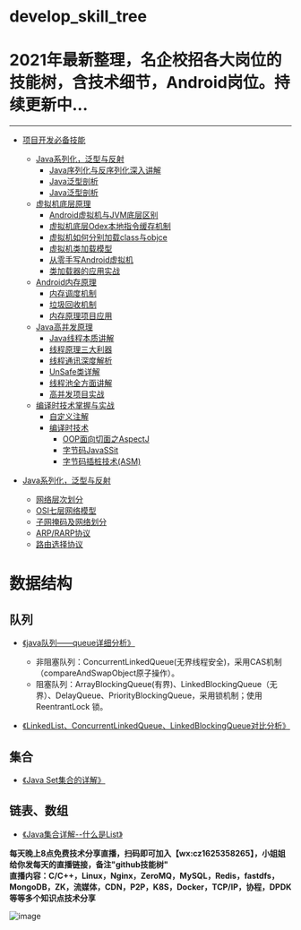# develop_skill_tree
<h1>2021年最新整理，名企校招各大岗位的技能树，含技术细节，Android岗位。持续更新中...</h1>

-----------

* [项目开发必备技能](https://github.com/0voice/develop_skill_tree/blob/main/README.md#计算机组成)
	* [Java系列化，泛型与反射](https://github.com/0voice/develop_skill_tree/blob/main/README.md#Java系列化，泛型与反射)
		* [Java序列化与反序列化深入讲解](https://github.com/0voice/develop_skill_tree/blob/main/README.md#Java序列化与反序列化深入讲解)
		* [Java泛型剖析](https://github.com/0voice/develop_skill_tree/blob/main/README.md#Java泛型剖析)
		* [Java泛型剖析](https://github.com/0voice/develop_skill_tree/blob/main/README.md#Java泛型剖析)
	* [虚拟机底层原理](https://github.com/0voice/develop_skill_tree/blob/main/README.md#虚拟机底层原理)
		* [Android虚拟机与JVM底层区别](https://github.com/0voice/develop_skill_tree/blob/main/README.md#Android虚拟机与JVM底层区别)
		* [虚拟机底层Odex本地指令缓存机制](https://github.com/0voice/develop_skill_tree/blob/main/README.md#虚拟机底层Odex本地指令缓存机制)
		* [虚拟机如何分别加载class与objce](https://github.com/0voice/develop_skill_tree/blob/main/README.md#虚拟机如何分别加载class与objce)
		* [虚拟机类加载模型](https://github.com/0voice/develop_skill_tree/blob/main/README.md#虚拟机类加载模型)
		* [从零手写Android虚拟机](https://github.com/0voice/develop_skill_tree/blob/main/README.md#从零手写Android虚拟机)
		* [类加载器的应用实战](https://github.com/0voice/develop_skill_tree/blob/main/README.md#类加载器的应用实战)
	* [Android内存原理](https://github.com/0voice/develop_skill_tree/blob/main/README.md#Android内存原理)
		* [内存调度机制](https://github.com/0voice/develop_skill_tree/blob/main/README.md#内存调度机制)
		* [垃圾回收机制](https://github.com/0voice/develop_skill_tree/blob/main/README.md#垃圾回收机制)
		* [内存原理项目应用](https://github.com/0voice/develop_skill_tree/blob/main/README.md#内存原理项目应用)
	* [Java高并发原理](https://github.com/0voice/develop_skill_tree/blob/main/README.md#Java高并发原理)
		* [Java线程本质讲解](https://github.com/0voice/develop_skill_tree/blob/main/README.md#Java线程本质讲解)
		* [线程原理三大利器](https://github.com/0voice/develop_skill_tree/blob/main/README.md#线程原理三大利器)
		* [线程通讯深度解析](https://github.com/0voice/develop_skill_tree/blob/main/README.md#线程通讯深度解析)
		* [UnSafe类详解](https://github.com/0voice/develop_skill_tree/blob/main/README.md#UnSafe类详解)
		* [线程池全方面讲解](https://github.com/0voice/develop_skill_tree/blob/main/README.md#线程池全方面讲解)
		* [高并发项目实战](https://github.com/0voice/develop_skill_tree/blob/main/README.md#高并发项目实战)
	* [编译时技术掌握与实战](https://github.com/0voice/develop_skill_tree/blob/main/README.md#编译时技术掌握与实战)
		* [自定义注解](https://github.com/0voice/develop_skill_tree/blob/main/README.md#自定义注解)
		* [编译时技术](https://github.com/0voice/develop_skill_tree/blob/main/README.md#编译时技术)
			* [OOP面向切面之AspectJ](https://github.com/0voice/develop_skill_tree/blob/main/README.md#OOP面向切面之AspectJ)
			* [字节码JavaSSit](https://github.com/0voice/develop_skill_tree/blob/main/README.md#字节码JavaSSit)
			* [字节码插桩技术(ASM)](https://github.com/0voice/develop_skill_tree/blob/main/README.md#字节码插桩技术(ASM))

* [Java系列化，泛型与反射](https://github.com/0voice/develop_skill_tree/blob/main/README.md#Java系列化，泛型与反射)
	
    * [网络层次划分](https://github.com/0voice/develop_skill_tree/blob/main/README.md#网络层次划分)
	* [OSI七层网络模型](https://github.com/0voice/develop_skill_tree/blob/main/README.md#OSI七层网络模型)
	* [子网掩码及网络划分](https://github.com/0voice/develop_skill_tree/blob/main/README.md#子网掩码及网络划分)
	* [ARP/RARP协议](https://github.com/0voice/develop_skill_tree/blob/main/README.md#ARP/RARP协议)
	* [路由选择协议](https://github.com/0voice/develop_skill_tree/blob/main/README.md#路由选择协议)




# 数据结构

## 队列
* [《java队列——queue详细分析》](https://www.cnblogs.com/lemon-flm/p/7877898.html)
	* 非阻塞队列：ConcurrentLinkedQueue(无界线程安全)，采用CAS机制（compareAndSwapObject原子操作）。
	* 阻塞队列：ArrayBlockingQueue(有界)、LinkedBlockingQueue（无界）、DelayQueue、PriorityBlockingQueue，采用锁机制；使用 ReentrantLock 锁。

* [《LinkedList、ConcurrentLinkedQueue、LinkedBlockingQueue对比分析》](https://www.cnblogs.com/mantu/p/5802393.html)

## 集合
* [《Java Set集合的详解》](https://blog.csdn.net/qq_33642117/article/details/52040345)

## 链表、数组
* [《Java集合详解--什么是List》](https://blog.csdn.net/wz249863091/article/details/52853360)





**每天晚上8点免费技术分享直播，扫码即可加入【wx:cz1625358265】，小姐姐给你发每天的直播链接，备注"<span>github技能树</span>"**<br/>
**直播内容：C/C++，Linux，Nginx，ZeroMQ，MySQL，Redis，fastdfs，MongoDB，ZK，流媒体，CDN，P2P，K8S，Docker，TCP/IP，协程，DPDK等等多个知识点技术分享**

![image](https://www.0voice.com/uiwebsite/img/barcode/cz.jpg)
